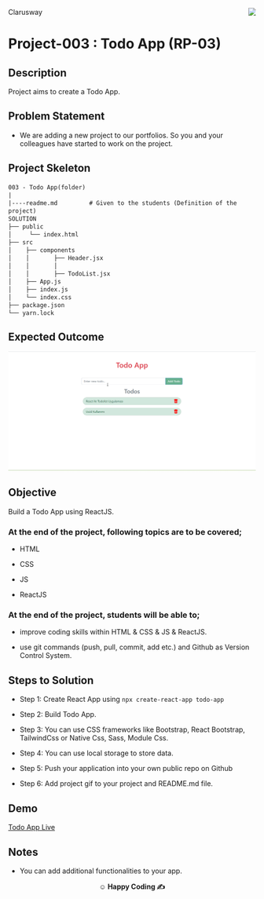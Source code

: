 <p>Clarusway<img align="right"
  src="https://secure.meetupstatic.com/photos/event/3/1/b/9/600_488352729.jpeg"  width="15px"></p>

# Project-003 : Todo App (RP-03)

## Description

Project aims to create a Todo App.

## Problem Statement

- We are adding a new project to our portfolios. So you and your colleagues have started to work on the project.

## Project Skeleton

```
003 - Todo App(folder)
|
|----readme.md         # Given to the students (Definition of the project)
SOLUTION
├── public
│     └── index.html
├── src
│    ├── components
│    │       ├── Header.jsx
│    │       │   
│    │       ├── TodoList.jsx         
│    ├── App.js
│    ├── index.js
│    └── index.css
├── package.json
└── yarn.lock
```

## Expected Outcome

![Project 003 Snapshot](todoapp.gif)

## Objective

Build a Todo App using ReactJS.

### At the end of the project, following topics are to be covered;

- HTML

- CSS

- JS

- ReactJS

### At the end of the project, students will be able to;

- improve coding skills within HTML & CSS & JS & ReactJS.

- use git commands (push, pull, commit, add etc.) and Github as Version Control System.

## Steps to Solution

- Step 1: Create React App using `npx create-react-app todo-app`

- Step 2: Build Todo App.

- Step 3: You can use CSS frameworks like Bootstrap, React Bootstrap, TailwindCss or Native Css, Sass, Module Css.

- Step 4: You can use local storage to store data.

- Step 5: Push your application into your own public repo on Github

- Step 6: Add project gif to your project and README.md file.

## Demo
[Todo App Live](https://react-todoapp-uuid.vercel.app/)

## Notes

- You can add additional functionalities to your app.

**<p align="center">&#9786; Happy Coding &#9997;</p>**
